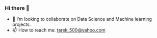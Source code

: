 ### Hi there 👋

<!--
**tarekyehya/tarekyehya** is a ✨ _special_ ✨ repository because its `README.md` (this file) appears on your GitHub profile.

Here are some ideas to get you started:
-->

- 👯 I’m looking to collaborate on Data Science and Machine learning projects.
- 📫 How to reach me: tarek_500@yahoo.com

